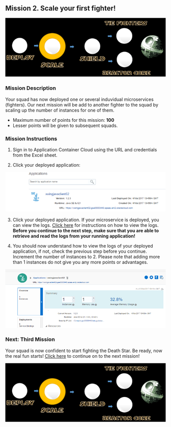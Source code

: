 ## Mission 2. Scale your first fighter! ##

![Mission2](MapScaleMission.PNG)


### Mission Description ###

Your squad has now deployed one or several induvidual microservices (fighters). Our next mission will be add to another fighter to the squad by scaling up the number of instances for one of them. 

- Maximum number of points for this mission: **100**
- Lesser points will be given to subsequent squads.

### Mission Instructions ###

1. Sign in to Application Container Cloud using the URL and credentials from the Excel sheet.

2. Click your deployed application:

![alt text](scale01.PNG)

3. Click your deployed application. If your microservice is deployed, you can view the logs. [Click here](../logs.md) for instructions on how to view the logs. **Before you continue to the next step, make sure that you are able to retrieve and read the logs from your running application!**

4. You should now understand how to view the logs of your deployed application, if not, check the previous step before you continue. Increment the number of instances to 2. Please note that adding more than 1 instances do not give you any more points or advantages. 

![alt text](scale02.PNG)

### Next: Third Mission ###

Your squad is now confident to start fighting the Death Star. Be ready, now the real fun starts! [Click here](shield.md) to continue on to the next mission!

![Mission2](MapScaleMission.PNG)
